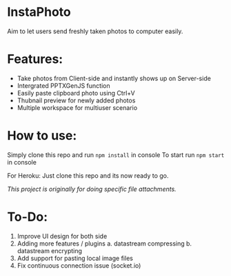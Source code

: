 # **InstaPhoto**
Aim to let users send freshly taken photos to computer easily.


# Features:
- Take photos from Client-side and instantly shows up on Server-side
- Intergrated PPTXGenJS function
- Easily paste clipboard photo using Ctrl+V
- Thubnail preview for newly added photos 
- Multiple workspace for multiuser scenario


# How to use:

Simply clone this repo and run `npm install` in console
To start run `npm start` in console

For Heroku:
Just clone this repo and its now ready to go. 


*This project is originally for doing specific file attachments.*

# To-Do:
 1. Improve UI design for both side
 2. Adding more features / plugins
	a. datastream compressing
	b. datastream encrypting
 3. Add support for pasting local image files
 4. Fix continuous connection issue (socket.io)
 